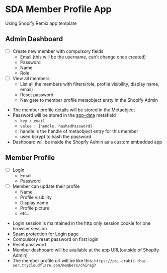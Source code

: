 # SDA Member Profile App

Using Shopify Remix app template 

## Admin Dashboard
- [ ] Create new member with compulsory fields
  - Email (this will be the username, can't change once created)
  - Password
  - Name
  - Role
- [ ] View all members
  - List all the members with filters(role, profile visibility, display name, email)
  - Reset password
  - Navigate to member profile metaobject enrty in the Shopify Admin

- The member profile details will be stored in the Metaobject
- Password will be stored in the [app-data](https://shopify.dev/docs/apps/build/custom-data/metafields/use-app-data-metafields) metafield
  - ```key : email```
  - ```value : {hendle, hashedPassword}```
  - handle is the handle of metaobject entry for this member
  - used bcrypt to hash the password
- Dashboard will be inside the Shopify Admin as a custom embedded app

## Member Profile
- [ ] Login
  - Email
  - Password
- [ ] Member can update their profile
  - Name
  - Profile visibility
  - Display name
  - Profile picture
  - etc...

 - Login session is maintained in the http only session cookie for one browser session
 - Spam protection for Login page
 - Compulsory reset password on first login
 - Reset password
 - Member dashboard will be available at the app URL(outside of Shopify Admin)
 - The member profile url will be like this: ```https://psi-arabic-thai-ser.trycloudflare.com/members/chirag7```
